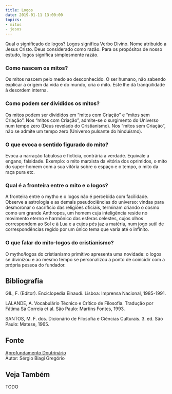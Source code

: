 ```yaml
---
title: Logos
date: 2019-01-11 13:00:00
topics: 
- mitos 
- jesus
---
```


Qual o significado de logos? Logos significa Verbo Divino. Nome atribuído a
Jesus Cristo. Deus considerado como razão. Para os propósitos de nosso estudo,
logos significa simplesmente razão.

### Como nascem os mitos?
Os mitos nascem pelo medo ao desconhecido. O ser humano, não sabendo
explicar a origem da vida e do mundo, cria o mito. Este lhe dá
tranqüilidade à desordem interna.

### Como podem ser divididos os mitos?
Os mitos podem ser divididos em “mitos com Criação” e “mitos sem
Criação”. Nos “mitos com Criação”, admite-se o surgimento do Universo
num tempo zero (Deus revelado do Cristianismo). Nos “mitos sem
Criação”, não se admite um tempo zero (Universo pulsante do hinduísmo).

### O que evoca o sentido figurado do mito?
Evoca a narração fabulosa e fictícia, contrária à verdade. Equivale a
engano, falsidade. Exemplo: o mito marxista da vitória dos oprimidos, o
mito do super-homem com a sua vitória sobre o espaço e o tempo, o mito
da raça pura etc.

### Qual é a fronteira entre o mito e o logos?
A fronteira entre o mytho e o logos não é percebida com facilidade.
Observe a astrologia e as demais pseudociências do universo: vindas para
desmoronar o sacrifício das religiões oficiais, terminam criando o cosmo
como um grande Anthropos, um homem cuja inteligência reside no
movimento eterno e harmônico das esferas celestes, cujos olhos
correspondem ao Sol e à Lua e a cujos pés jaz a matéria, num jogo sutil
de correspondências regido por um único tema que varia até o infinito.

### O que falar do mito-logos do cristianismo?
O mytho/logos do cristianismo primitivo apresenta uma novidade: o
logos se divinizou e ao mesmo tempo se personalizou a ponto de
coincidir com a própria pessoa do fundador.


## Bibliografia

GIL, F. (Editor). Enciclopedia Einaudi. Lisboa: Imprensa Nacional,
1985-1991.

LALANDE, A. Vocabulário Técnico e Crítico de Filosofia. Tradução por
Fátima Sá Correia et al. São Paulo: Martins Fontes, 1993.

SANTOS, M. F. dos. Dicionário de Filosofia e Ciências Culturais. 3.
ed. São Paulo: Matese, 1965.

## Fonte
[Aprofundamento Doutrinário](https://sites.google.com/view/aprofundamentodoutrinario/mito-e-razão-logos)  
Autor: Sérgio Biagi Gregório



## Veja Também
TODO


